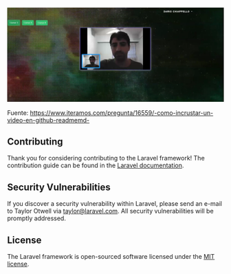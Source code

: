 

[![ScreenShot](https://github.com/DarioChiappello/laravel-react-videochat/blob/main/videos/min.png)](https://youtu.be/yHWOOHVtRBk)

Fuente: https://www.iteramos.com/pregunta/16559/-como-incrustar-un-video-en-github-readmemd-

## Contributing

Thank you for considering contributing to the Laravel framework! The contribution guide can be found in the [Laravel documentation](https://laravel.com/docs/contributions).

## Security Vulnerabilities

If you discover a security vulnerability within Laravel, please send an e-mail to Taylor Otwell via [taylor@laravel.com](mailto:taylor@laravel.com). All security vulnerabilities will be promptly addressed.

## License

The Laravel framework is open-sourced software licensed under the [MIT license](https://opensource.org/licenses/MIT).
